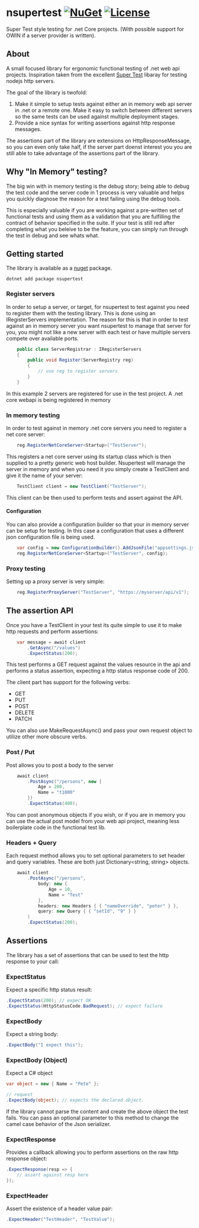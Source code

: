 # nsupertest [![NuGet](https://badge.fury.io/nu/nsupertest.svg)](https://www.nuget.org/packages/NSuperTest) [![License](https://img.shields.io/github/license/mashape/apistatus.svg)](https://en.wikipedia.org/wiki/MIT_License)

Super Test style testing for .net Core projects. (With possible support for OWIN if a server provider is written).

## About

A small focused library for ergonomic functional testing of .net web api projects. Inspiration taken from the excellent [Super Test](https://github.com/visionmedia/supertest) libaray for testing nodejs http servers. 

The goal of the library is twofold:


1) Make it simple to setup tests against either an in memory web api server in .net or a remote one. Make it easy to switch between different servers so the same tests can be used against multiple deployment stages.
2) Provide a nice syntax for writing assertions against http response messages.


The assertions part of the library are extensions on HttpResponseMessage, so you can even only take half, if the server part doenst interest you you are still able to take advantage of the assertions part of the library.


## Why "In Memory" testing?

The big win with in memory testing is the debug story; being able to debug the test code and the server code in 1 process is very valuable and helps you quickly diagnose the reason for a test failing using the debug tools.

This is especially valuable if you are working against a pre-written set of functional tests and using them as a validation that you are fulfilling the contract of behavior specified in the suite. If your test is still red after completing what you beleive to be the feature, you can simply run through the test in debug and see whats what.

## Getting started

The library is available as a [nuget](https://www.nuget.org/packages/NSuperTest) package.
```
dotnet add package nsupertest
```

### Register servers

In order to setup a server, or target, for nsupertest to test against you need to register them with the testing library. This is done using an IRegisterServers implementation. The reason for this is that in order to test against an in memory server you want nsupertest to manage that server for you, you might not like a new server with each test or have multiple servers compete over available ports.

```C#
    public class ServerRegistrar : IRegisterServers
    {
        public void Register(ServerRegistry reg)
        {
            // use reg to register servers
        }
    }
```

In this example 2 servers are registered for use in the test project. A .net core webapi is being registered in memory 

### In memory testing

In order to test against in memory .net core servers you need to register a net core server:

```C#
    reg.RegisterNetCoreServer<Startup>("TestServer");
```

This registers a net core server using its startup class which is then supplied to a pretty generic web host builder. Nsupertest will manage the server in memory and when you need it you simply create a TestClient and give it the name of your server:

```C#
    TestClient client = new TestClient("TestServer");
```

This client can be then used to perform tests and assert against the API. 

#### Configuration

You can also provide a configuration builder so that your in memory server can be setup for testing. In this case a configuration that uses a different json configuration file is being used.

```C#
    var config = new ConfigurationBuilder().AddJsonFile("appsettings.json");
    reg.RegisterNetCoreServer<Startup>("TestServer", config);
```

### Proxy testing

Setting up a proxy server is very simple:

```C#
    reg.RegisterProxyServer("TestServer", "https://myserver/api/v1");
```

## The assertion API

Once you have a TestClient in your test its quite simple to use it to make http requests and perform assertions:

```C#
    var message = await client
        .GetAsync("/values")
        .ExpectStatus(200);
```

This test performs a GET request against the values resource in the api and performs a status assertion, expecting a http status response code of 200.

The client part has support for the following verbs:

- GET
- PUT
- POST
- DELETE
- PATCH

You can also use MakeRequestAsync() and pass your own request object to utilize other more obscure verbs.

### Post / Put
Post allows you to post a body to the server

```C#
    await client
        .PostAsync("/persons", new {
            Age = 200,
            Name = "t1000"
        })
        .ExpectStatus(400);
```

You can post anonymous objects if you wish, or if you are in memory you can use the actual post model from your web api project, meaning less boilerplate code in the functional test lib.

### Headers + Query

Each request method allows you to set optional parameters to set header and query variables. These are both just Dictionary<string, string> objects.

```C#
    await client
        .PostAsync("/persons", 
            body: new {
                Age = 10,
                Name = "Test"
            },
            headers: new Headers { { "nameOverride", "peter" } },
            query: new Query { { "setId", "9" } }
        )
        .ExpectStatus(200);
```

## Assertions

The library has a set of assertions that can be used to test the http response to your call:

### ExpectStatus

Expect a specific http status result:

```C#
.ExpectStatus(200); // expect OK
.ExpectStatus(HttpStatusCode.BadRequest); // expect failure
```

### ExpectBody

Expect a string body:

```C#
.ExpectBody("I expect this");
```

### ExpectBody (Object)

Expect a C# object

```C#
var object = new { Name = "Pete" };

// request
.ExpectBody(object); // expects the declared object.
```

If the library cannot parse the content and create the above object the test fails. You can pass an optional parameter to this method to change the camel case behavior of the Json serializer.

### ExpectResponse

Provides a callback allowing you to perform assertions on the raw http response object:

```C#
.ExpectResponse(resp => {
    // assert against resp here
});
```

### ExpectHeader

Assert the existence of a header value pair:

```C#
.ExpectHeader("TestHeader", "TestValue");
```
